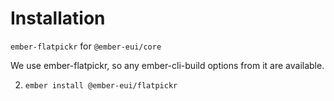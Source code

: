 # Installation

`ember-flatpickr` for `@ember-eui/core`

We use ember-flatpickr, so any ember-cli-build options from it are available.

2. `ember install @ember-eui/flatpickr`